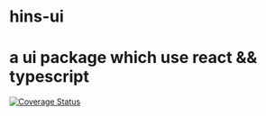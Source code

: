 # hins-ui
# a ui package which use react && typescript

[![Coverage Status](https://coveralls.io/repos/github/xuanzebin/hins-ui/badge.svg?branch=master)](https://coveralls.io/github/xuanzebin/hins-ui?branch=master)